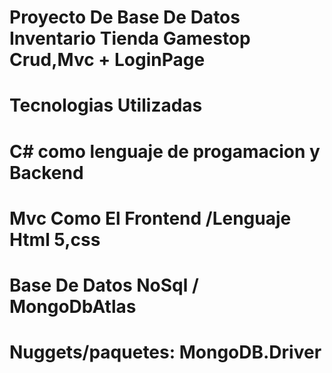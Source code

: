 # Proyecto De Base De Datos Inventario Tienda Gamestop Crud,Mvc + LoginPage 

# Tecnologias Utilizadas

# C# como lenguaje de progamacion y Backend

# Mvc Como El Frontend /Lenguaje Html 5,css

# Base De Datos NoSql / MongoDbAtlas

# Nuggets/paquetes: MongoDB.Driver




